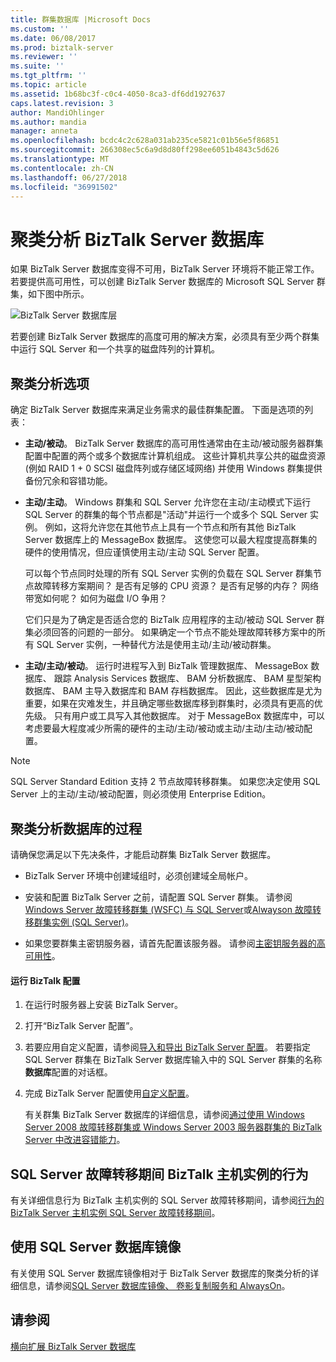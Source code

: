 ```yaml
---
title: 群集数据库 |Microsoft Docs
ms.custom: ''
ms.date: 06/08/2017
ms.prod: biztalk-server
ms.reviewer: ''
ms.suite: ''
ms.tgt_pltfrm: ''
ms.topic: article
ms.assetid: 1b68bc3f-c0c4-4050-8ca3-df6dd1927637
caps.latest.revision: 3
author: MandiOhlinger
ms.author: mandia
manager: anneta
ms.openlocfilehash: bcdc4c2c628a031ab235ce5821c01b56e5f86851
ms.sourcegitcommit: 266308ec5c6a9d8d80ff298ee6051b4843c5d626
ms.translationtype: MT
ms.contentlocale: zh-CN
ms.lasthandoff: 06/27/2018
ms.locfileid: "36991502"
---
```

# <a name="clustering-the-biztalk-server-databases"></a>聚类分析 BizTalk Server 数据库
如果 BizTalk Server 数据库变得不可用，BizTalk Server 环境将不能正常工作。 若要提供高可用性，可以创建 BizTalk Server 数据库的 Microsoft SQL Server 群集，如下图中所示。  
  
 ![BizTalk Server 数据库层](../core/media/tdi-highava-sqlcluster.gif "TDI_HighAva_SQLCluster")  
  
 若要创建 BizTalk Server 数据库的高度可用的解决方案，必须具有至少两个群集中运行 SQL Server 和一个共享的磁盘阵列的计算机。  
  
## <a name="clustering-options"></a>聚类分析选项  
 确定 BizTalk Server 数据库来满足业务需求的最佳群集配置。 下面是选项的列表：  
  
-   **主动/被动**。 BizTalk Server 数据库的高可用性通常由在主动/被动服务器群集配置中配置的两个或多个数据库计算机组成。 这些计算机共享公共的磁盘资源 (例如 RAID 1 + 0 SCSI 磁盘阵列或存储区域网络) 并使用 Windows 群集提供备份冗余和容错功能。  
  
-   **主动/主动**。 Windows 群集和 SQL Server 允许您在主动/主动模式下运行 SQL Server 的群集的每个节点都是"活动"并运行一个或多个 SQL Server 实例。 例如，这将允许您在其他节点上具有一个节点和所有其他 BizTalk Server 数据库上的 MessageBox 数据库。 这使您可以最大程度提高群集的硬件的使用情况，但应谨慎使用主动/主动 SQL Server 配置。  
  
     可以每个节点同时处理的所有 SQL Server 实例的负载在 SQL Server 群集节点故障转移方案期间？ 是否有足够的 CPU 资源？ 是否有足够的内存？ 网络带宽如何呢？ 如何为磁盘 I/O 争用？  
  
     它们只是为了确定是否适合您的 BizTalk 应用程序的主动/被动 SQL Server 群集必须回答的问题的一部分。 如果确定一个节点不能处理故障转移方案中的所有 SQL Server 实例，一种替代方法是使用主动/主动/被动群集。  
  
-   **主动/主动/被动**。 运行时进程写入到 BizTalk 管理数据库、 MessageBox 数据库、 跟踪 Analysis Services 数据库、 BAM 分析数据库、 BAM 星型架构数据库、 BAM 主导入数据库和 BAM 存档数据库。 因此，这些数据库是尤为重要，如果在灾难发生，并且确定哪些数据库移到群集时，必须具有更高的优先级。 只有用户或工具写入其他数据库。 对于 MessageBox 数据库中，可以考虑要最大程度减少所需的硬件的主动/主动/被动或主动/主动/主动/被动配置。  
  
> [!NOTE]  
>  SQL Server Standard Edition 支持 2 节点故障转移群集。 如果您决定使用 SQL Server 上的主动/主动/被动配置，则必须使用 Enterprise Edition。  
  
## <a name="procedures-for-clustering-the-databases"></a>聚类分析数据库的过程  
 请确保您满足以下先决条件，才能启动群集 BizTalk Server 数据库。  
  
-   BizTalk Server 环境中创建域组时，必须创建域全局帐户。  
  
-   安装和配置 BizTalk Server 之前，请配置 SQL Server 群集。 请参阅[Windows Server 故障转移群集 (WSFC) 与 SQL Server](https://docs.microsoft.com/sql/sql-server/failover-clusters/windows/windows-server-failover-clustering-wsfc-with-sql-server)或[Alwayson 故障转移群集实例 (SQL Server)](https://docs.microsoft.com/sql/sql-server/failover-clusters/windows/always-on-failover-cluster-instances-sql-server)。  
  
-   如果您要群集主密钥服务器，请首先配置该服务器。 请参阅[主密钥服务器的高可用性](../technical-guides/high-availability-for-the-master-secret-server.md)。  
  
#### <a name="run-biztalk-configuration"></a>运行 BizTalk 配置  
  
1. 在运行时服务器上安装 BizTalk Server。  
  
2. 打开“BizTalk Server 配置”。  
  
3. 若要应用自定义配置，请参阅[导入和导出 BizTalk Server 配置](../install-and-config-guides/import-and-export-biztalk-server-configuration.md)。 若要指定 SQL Server 群集在 BizTalk Server 数据库输入中的 SQL Server 群集的名称**数据库**配置的对话框。  
  
4. 完成 BizTalk Server 配置使用[自定义配置](../install-and-config-guides/configure-biztalk-server.md)。
  
   有关群集 BizTalk Server 数据库的详细信息，请参阅[通过使用 Windows Server 2008 故障转移群集或 Windows Server 2003 服务器群集的 BizTalk Server 中改进容错能力](https://www.microsoft.com/download/details.aspx?id=2290)。  
  
## <a name="behavior-of-biztalk-host-instances-during-sql-server-failover"></a>SQL Server 故障转移期间 BizTalk 主机实例的行为  
 有关详细信息行为 BizTalk 主机实例的 SQL Server 故障转移期间，请参阅[行为的 BizTalk Server 主机实例 SQL Server 故障转移期间](../core/behavior-of-biztalk-server-host-instances-during-sql-server-failover.md)。  
  
## <a name="using-sql-server-database-mirroring"></a>使用 SQL Server 数据库镜像  
 有关使用 SQL Server 数据库镜像相对于 BizTalk Server 数据库的聚类分析的详细信息，请参阅[SQL Server 数据库镜像、 卷影复制服务和 AlwaysOn](../core/sql-server-database-mirroring-volume-shadow-copy-service-and-alwayson.md)。  
  
## <a name="see-also"></a>请参阅  
 [横向扩展 BizTalk Server 数据库](../technical-guides/scaling-out-the-biztalk-server-databases.md)